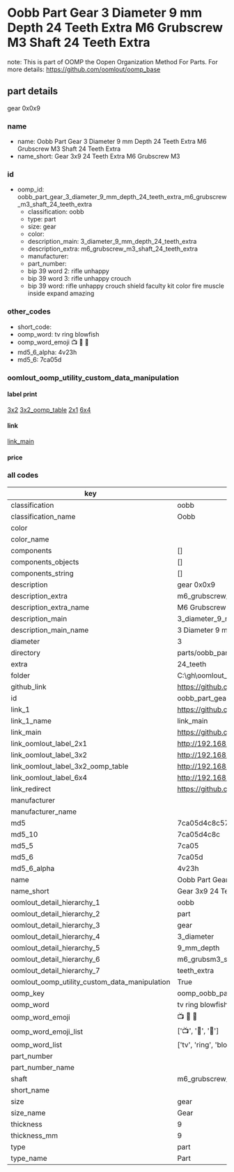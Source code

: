 # Oobb Part Gear 3 Diameter 9 mm Depth 24 Teeth Extra M6 Grubscrew M3 Shaft 24 Teeth Extra  

note: This is part of OOMP the Oopen Organization Method For Parts. For more details: https://github.com/oomlout/oomp_base

##  part details
  



gear 0x0x9



### name
* name: Oobb Part Gear 3 Diameter 9 mm Depth 24 Teeth Extra M6 Grubscrew M3 Shaft 24 Teeth Extra
* name_short: Gear 3x9 24 Teeth Extra M6 Grubscrew M3
### id
* oomp_id: oobb_part_gear_3_diameter_9_mm_depth_24_teeth_extra_m6_grubscrew_m3_shaft_24_teeth_extra
  * classification: oobb
  * type: part
  * size: gear
  * color: 
  * description_main: 3_diameter_9_mm_depth_24_teeth_extra
  * description_extra: m6_grubscrew_m3_shaft_24_teeth_extra
  * manufacturer: 
  * part_number: 
  * bip 39 word 2: rifle unhappy
  * bip 39 word 3: rifle unhappy crouch
  * bip 39 word: rifle unhappy crouch shield faculty kit color fire muscle inside expand amazing

### other_codes
* short_code: 
* oomp_word: tv ring blowfish
* oomp_word_emoji :tv: :ring: :blowfish:
* md5_6_alpha: 4v23h
* md5_6: 7ca05d






### oomlout_oomp_utility_custom_data_manipulation
#### label print
[3x2](http://192.168.1.245:1112/?label=oomp%204v23h)
[3x2_oomp_table](http://192.168.1.108:1112/?label=oomp%204v23h)
[2x1](http://192.168.1.242:1112/?label=oomp%204v23h)
[6x4](http://192.168.1.55:1112/?label=oomp%204v23h)    

#### link

[link_main](https://github.com/oomlout/oomlout_oobb_version_4_generated_parts/tree/main/navigation_oomp/oobb/part/gear/3_diameter_9_mm_depth_24_teeth_extra/m6_grubscrew_m3_shaft_24_teeth_extra/part)                              

#### price







### all codes 
| key | value |  
| --- | --- |  
| classification | oobb |  
| classification_name | Oobb |  
| color |  |  
| color_name |  |  
| components | [] |  
| components_objects | [] |  
| components_string | [] |  
| description | gear 0x0x9 |  
| description_extra | m6_grubscrew_m3_shaft_24_teeth_extra |  
| description_extra_name | M6 Grubscrew M3 Shaft 24 Teeth Extra |  
| description_main | 3_diameter_9_mm_depth_24_teeth_extra |  
| description_main_name | 3 Diameter 9 mm Depth 24 Teeth Extra |  
| diameter | 3 |  
| directory | parts/oobb_part_gear_3_diameter_9_mm_depth_24_teeth_extra_m6_grubscrew_m3_shaft_24_teeth_extra |  
| extra | 24_teeth |  
| folder | C:\gh\oomlout_oobb_version_4_generated_parts\parts\oobb_part_gear_3_diameter_9_mm_depth_24_teeth_extra_m6_grubscrew_m3_shaft_24_teeth_extra |  
| github_link | https://github.com/oomlout/oomlout_oomp_part_src/tree/main/parts/oobb_part_gear_3_diameter_9_mm_depth_24_teeth_extra_m6_grubscrew_m3_shaft_24_teeth_extra |  
| id | oobb_part_gear_3_diameter_9_mm_depth_24_teeth_extra_m6_grubscrew_m3_shaft_24_teeth_extra |  
| link_1 | https://github.com/oomlout/oomlout_oobb_version_4_generated_parts/tree/main/navigation_oomp/oobb/part/gear/3_diameter_9_mm_depth_24_teeth_extra/m6_grubscrew_m3_shaft_24_teeth_extra/part |  
| link_1_name | link_main |  
| link_main | https://github.com/oomlout/oomlout_oobb_version_4_generated_parts/tree/main/navigation_oomp/oobb/part/gear/3_diameter_9_mm_depth_24_teeth_extra/m6_grubscrew_m3_shaft_24_teeth_extra/part |  
| link_oomlout_label_2x1 | http://192.168.1.242:1112/?label=oomp%204v23h |  
| link_oomlout_label_3x2 | http://192.168.1.245:1112/?label=oomp%204v23h |  
| link_oomlout_label_3x2_oomp_table | http://192.168.1.108:1112/?label=oomp%204v23h |  
| link_oomlout_label_6x4 | http://192.168.1.55:1112/?label=oomp%204v23h |  
| link_redirect | https://github.com/oomlout/oomlout_oobb_version_4_generated_parts/tree/main/parts/oobb_gear_03_09_ex_24_teeth_sh_m6_grubscrew_m3 |  
| manufacturer |  |  
| manufacturer_name |  |  
| md5 | 7ca05d4c8c5725b5eba8dc5a687b55cd |  
| md5_10 | 7ca05d4c8c |  
| md5_5 | 7ca05 |  
| md5_6 | 7ca05d |  
| md5_6_alpha | 4v23h |  
| name | Oobb Part Gear 3 Diameter 9 mm Depth 24 Teeth Extra M6 Grubscrew M3 Shaft 24 Teeth Extra |  
| name_short | Gear 3x9 24 Teeth Extra M6 Grubscrew M3 |  
| oomlout_detail_hierarchy_1 | oobb |  
| oomlout_detail_hierarchy_2 | part |  
| oomlout_detail_hierarchy_3 | gear |  
| oomlout_detail_hierarchy_4 | 3_diameter |  
| oomlout_detail_hierarchy_5 | 9_mm_depth |  
| oomlout_detail_hierarchy_6 | m6_grubsm3_shaft_24 |  
| oomlout_detail_hierarchy_7 | teeth_extra |  
| oomlout_oomp_utility_custom_data_manipulation | True |  
| oomp_key | oomp_oobb_part_gear_3_diameter_9_mm_depth_24_teeth_extra_m6_grubscrew_m3_shaft_24_teeth_extra |  
| oomp_word | tv ring blowfish |  
| oomp_word_emoji | :tv: :ring: :blowfish: |  
| oomp_word_emoji_list | [':tv:', ':ring:', ':blowfish:'] |  
| oomp_word_list | ['tv', 'ring', 'blowfish'] |  
| part_number |  |  
| part_number_name |  |  
| shaft | m6_grubscrew_m3 |  
| short_name |  |  
| size | gear |  
| size_name | Gear |  
| thickness | 9 |  
| thickness_mm | 9 |  
| type | part |  
| type_name | Part |  
